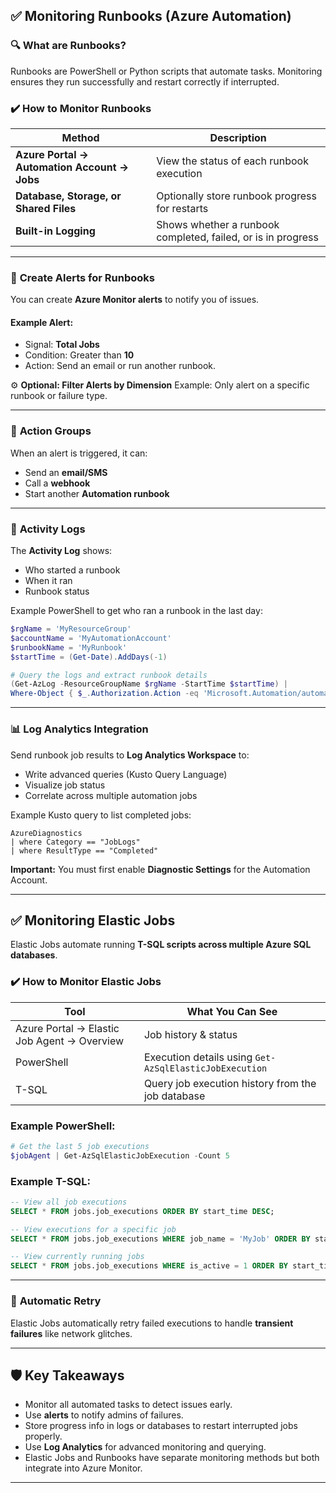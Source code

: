 ## ✅ **Monitoring Runbooks (Azure Automation)**

### 🔍 **What are Runbooks?**

Runbooks are PowerShell or Python scripts that automate tasks. Monitoring ensures they run successfully and restart correctly if interrupted.

### ✔️ **How to Monitor Runbooks**

| Method                                       | Description                                                  |
| -------------------------------------------- | ------------------------------------------------------------ |
| **Azure Portal → Automation Account → Jobs** | View the status of each runbook execution                    |
| **Database, Storage, or Shared Files**       | Optionally store runbook progress for restarts               |
| **Built-in Logging**                         | Shows whether a runbook completed, failed, or is in progress |

---

### 🚨 **Create Alerts for Runbooks**

You can create **Azure Monitor alerts** to notify you of issues.

#### Example Alert:

- Signal: **Total Jobs**
- Condition: Greater than **10**
- Action: Send an email or run another runbook.

⚙️ **Optional: Filter Alerts by Dimension**
Example: Only alert on a specific runbook or failure type.

---

### 🔔 **Action Groups**

When an alert is triggered, it can:

- Send an **email/SMS**
- Call a **webhook**
- Start another **Automation runbook**

---

### 📑 **Activity Logs**

The **Activity Log** shows:

- Who started a runbook
- When it ran
- Runbook status

Example PowerShell to get who ran a runbook in the last day:

```powershell
$rgName = 'MyResourceGroup'
$accountName = 'MyAutomationAccount'
$runbookName = 'MyRunbook'
$startTime = (Get-Date).AddDays(-1)

# Query the logs and extract runbook details
(Get-AzLog -ResourceGroupName $rgName -StartTime $startTime) |
Where-Object { $_.Authorization.Action -eq 'Microsoft.Automation/automationAccounts/jobs/write' }
```

---

### 📊 **Log Analytics Integration**

Send runbook job results to **Log Analytics Workspace** to:

- Write advanced queries (Kusto Query Language)
- Visualize job status
- Correlate across multiple automation jobs

Example Kusto query to list completed jobs:

```kusto
AzureDiagnostics
| where Category == "JobLogs"
| where ResultType == "Completed"
```

**Important:** You must first enable **Diagnostic Settings** for the Automation Account.

---

## ✅ **Monitoring Elastic Jobs**

Elastic Jobs automate running **T-SQL scripts across multiple Azure SQL databases**.

### ✔️ **How to Monitor Elastic Jobs**

| Tool                                        | What You Can See                                       |
| ------------------------------------------- | ------------------------------------------------------ |
| Azure Portal → Elastic Job Agent → Overview | Job history & status                                   |
| PowerShell                                  | Execution details using `Get-AzSqlElasticJobExecution` |
| T-SQL                                       | Query job execution history from the job database      |

### Example PowerShell:

```powershell
# Get the last 5 job executions
$jobAgent | Get-AzSqlElasticJobExecution -Count 5
```

### Example T-SQL:

```sql
-- View all job executions
SELECT * FROM jobs.job_executions ORDER BY start_time DESC;

-- View executions for a specific job
SELECT * FROM jobs.job_executions WHERE job_name = 'MyJob' ORDER BY start_time DESC;

-- View currently running jobs
SELECT * FROM jobs.job_executions WHERE is_active = 1 ORDER BY start_time DESC;
```

---

### 🔄 **Automatic Retry**

Elastic Jobs automatically retry failed executions to handle **transient failures** like network glitches.

---

## 🛡️ **Key Takeaways**

- Monitor all automated tasks to detect issues early.
- Use **alerts** to notify admins of failures.
- Store progress info in logs or databases to restart interrupted jobs properly.
- Use **Log Analytics** for advanced monitoring and querying.
- Elastic Jobs and Runbooks have separate monitoring methods but both integrate into Azure Monitor.

---
